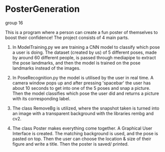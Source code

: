 # PosterGeneration
group 16

This is a program where a person can create a fun poster of themselves to boost their confidence!
The project consists of 4 main parts.

1. In ModelTraining.py we are training a CNN model to classify which pose a user is doing.
The dataset (created by us) of 5 different poses, made by around 60 different people, is passed through mediapipe to extract the pose landmarks,
and then the model is trained on the pose landmarks instead of the images.

2. In PoseRecognition.py the model is utilised by the user in real time. A camera window  pops up and after pressing 'spacebar' the user has about 10 seconds to get into one of the 5 poses and snap a picture. Then the model classifies which pose the user did and returns a picture with its corresponding label.

3. The class RemoveBg is utilized, where the snapshot taken is turned into an image with a transparent background with the libraries rembg and cv2.

4. The class Poster makes everything come together. A Graphical User Interface is created. The matching background is used, and the pose is pasted on top. Then the user can choose the location & size of their figure and write a title. Then the poster is saved/ printed.

